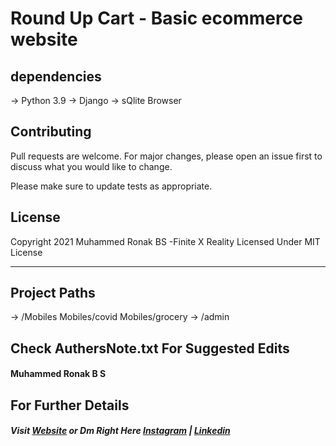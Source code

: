 # Round Up Cart - Basic ecommerce website

## dependencies
-> Python 3.9
-> Django
-> sQlite Browser

## Contributing

Pull requests are welcome. 
For major changes, please open an issue first to
discuss what you would like to change.

Please make sure to update tests as appropriate.

## License

Copyright 2021 Muhammed Ronak BS -Finite X Reality  Licensed Under MIT License

-----------------------
## Project Paths
-> /Mobiles
Mobiles/covid
	Mobiles/grocery
-> /admin

## Check AuthersNote.txt For Suggested Edits
#### Muhammed Ronak B S


## For Further Details
##### Visit [Website](welcome.thefinitex.rf.gd) or Dm Right Here [Instagram](instagram.com/_roq.__) | [Linkedin](https://www.linkedin.com/in/muhammed-ronaq-connect/)

